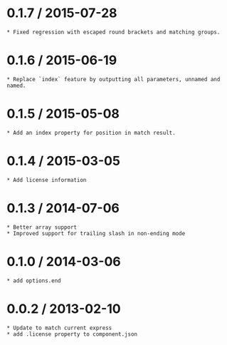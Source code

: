 0.1.7 / 2015-07-28
==================

    * Fixed regression with escaped round brackets and matching groups.

0.1.6 / 2015-06-19
==================

    * Replace `index` feature by outputting all parameters, unnamed and named.

0.1.5 / 2015-05-08
==================

    * Add an index property for position in match result.

0.1.4 / 2015-03-05
==================

    * Add license information

0.1.3 / 2014-07-06
==================

    * Better array support
    * Improved support for trailing slash in non-ending mode

0.1.0 / 2014-03-06
==================

    * add options.end

0.0.2 / 2013-02-10
==================

    * Update to match current express
    * add .license property to component.json
